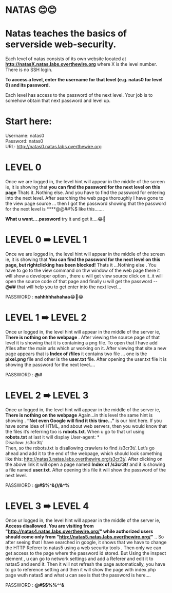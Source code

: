 # NATAS   😊😊

# Natas teaches the basics of serverside web-security.

Each level of natas consists of its own website located at **http://natasX.natas.labs.overthewire.org** where X is the level number. There is no SSH login.

**To access a level, enter the username for that level (e.g. natas0 for level 0) and its password.**

Each level has access to the password of the next level. Your job is to somehow obtain that next password and level up.

# Start here:

Username: natas0\
Password: natas0\
URL:      http://natas0.natas.labs.overthewire.org

# LEVEL 0

Once we are logged in, the level hint will appear in the middle of the screen ie, it is showing that **you can find the password for the next level on this page** Thats it..Nothing else. And you have to find the password for entering into the next level. After searching the web page thoroughly I have gone to the view page source ... then I got the password showing that the password for the next level is ****@@##%$$%^&&**(&^%%$ like this.......

**What u want....password** try it and get it....😂🤣



# LEVEL 0 ➠ LEVEL 1


Once we are logged in, the level hint will appear in the middle of the screen ie, it is showing that **You can find the password for the next level on this page, but rightclicking has been blocked!** 
Thats it ...Nothing else . You have to go to the view command on thw window of the web page there it will show a developer option , there u will get view source click on it..it will open the source code of that page and finally u will get the password -- **@#$%^&*((&^%$#** that will help you to get enter into the next level...

PASSWORD :  **nahhhhhahahaa**😂🤣😂


# LEVEL 1 ➠ LEVEL 2

Once ur logged in, the level hint will appear in the middle of the server ie, **There is nothing on the webpage** . After viewing the source page of that level it is showing that it is containing a png file. To open that I have add /files after the main urls which ur working on it. After viewing that site a new page appears that is **Index of /files** it contains two file ... one is the **pixel.png** file and other is the **user.txt** file. 
After opening the user.txt file it is showing the password for the next level....

PASSWORD : **@#$%^&*(&^%%$**


# LEVEL 2 ➠ LEVEL 3

Once ur logged in, the level hint will appear in the middle of the server ie, **There is nothing on the webpage** Again...in this level the same hint is showing .
**“Not even Google will find it this time…”** is our hint here. If you have some idea of HTML, and about web servers, then you would know that the files it’s referring too is **robots.txt**. When u go to that url using **robots.txt** at last it will display 
User-agent: *\
Disallow: /s3cr3t/\
Then, so the robots.txt is disallowing crawlers to find /s3cr3t/. Let’s go ahead and add it to the end of the webpage, which should look something like this: http://natas3.natas.labs.overthewire.org/s3cr3t/. 
After clicking on the above link it will open a page named **Index of /s3cr3t/** and it is showing a file named **user.txt**.
After opening this file it will show the password of the next level.

PASSWORD : **@#$%^&*()(*&^%**

# LEVEL 3 ➠ LEVEL 4

Once ur logged in, the level hint will appear in the middle of the server ie, **Access disallowed. You are visiting from "http://natas4.natas.labs.overthewire.org/" while authorized users should come only from "http://natas5.natas.labs.overthewire.org/"** ..
So after seeing that I have searched in google, it shows that we have to change the HTTP Referer to natas5 using a web security tools . Then only we can get access to the page where the password id stored.
But Using the inspect element , u can go to network settings and add a Referer and edit it to natas5 and send it.
Then it will not refresh the page automatically, you have to go to reference setting and then it will show the page with index.php page wuth natas5 and what u can see is that the password is here....

PASSWORD : **@#$$%%^^&**







